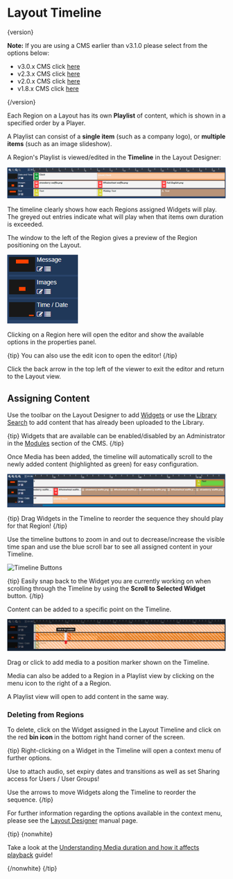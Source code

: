 <!--toc=layouts-->

# Layout Timeline

{version}

**Note:** If you are using a CMS earlier than v3.1.0 please select from the options below:

- v3.0.x CMS click [here](layouts_timeline_3.html)
- v2.3.x CMS click [here](layouts_timeline_3.html)
- v2.0.x CMS click [here](layouts_timeline_2.0.html)
- v1.8.x CMS click [here](layouts_playlists.html)

{/version}

Each Region on a Layout has its own **Playlist** of content, which is shown in a specified order by a Player. 

A Playlist can consist of a **single item** (such as a company logo), or **multiple items** (such as an image slideshow).

A Region's Playlist is viewed/edited in the **Timeline** in the Layout Designer:  

![Region Timeline](img/v3_layouts_region_timeline.png)

The timeline clearly shows how each Regions assigned Widgets will play. The greyed out entries indicate what will play when that items own duration is exceeded.

The window to the left of the Region gives a preview of the Region positioning on the Layout. 

![Region Position Preview](img/v3_layouts_timeline_region_position_preview.png)

Clicking on a Region here will open the editor and show the available options in the properties panel.

{tip}
You can also use the edit icon to open the editor!
{/tip}

Click the back arrow in the top left of the viewer to exit the editor and return to the Layout view.

## Assigning Content

Use the toolbar on the Layout Designer to add [Widgets](layouts_widgets.html) or use the [Library Search](layouts_library_search.html) to add content that has already been uploaded to the Library.

{tip}
Widgets that are available can be enabled/disabled by an Administrator in the [Modules](media_modules.html) section of the CMS.
{/tip}

Once Media has been added, the timeline will automatically scroll to the newly added content (highlighted as green) for easy configuration.

![Scroll to Media](img/v3_layouts_added_media_scroll.png)

{tip}
Drag Widgets in the Timeline to reorder the sequence they should play for that Region!
{/tip}

Use the timeline buttons to zoom in and out to decrease/increase the visible time span and use the blue scroll bar to see all assigned content in your Timeline.

![Timeline Buttons](img/v2.3_layouts_timeline_buttons.png)

{tip}
Easily snap back to the Widget you are currently working on when scrolling through the Timeline by using the **Scroll to Selected Widget** button.
{/tip}

Content can be added to a specific point on the Timeline. 

![Specific Point](img/v3_layouts_timeline_point_marker.png)

Drag or click to add media to a position marker shown on the Timeline.

Media can also be added to a Region in a Playlist view by clicking on the menu icon to the right of a a Region.

A Playlist view will open to add content in the same way.

### Deleting from Regions

To delete, click on the Widget assigned in the Layout Timeline and click on the red **bin icon** in the bottom right hand corner of the screen. 

{tip}
Right-clicking on a Widget in the Timeline will open a context menu of further options.

Use to attach audio, set expiry dates and transitions as well as set Sharing access for Users / User Groups!

Use the arrows to move Widgets along the Timeline to reorder the sequence.
{/tip}

For further information regarding the options available in the context menu, please see the [Layout Designer](layouts_designer.html) manual page.

{tip}
{nonwhite}

Take a look at the [Understanding Media duration and how it affects playback](https://community.xibo.org.uk/t/understanding-media-duration-and-how-it-affects-playback/20011) guide!

{/nonwhite}
{/tip}

